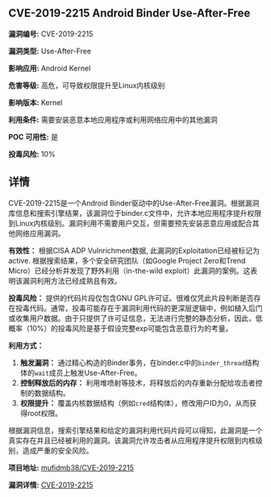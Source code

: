 ## CVE-2019-2215 Android Binder Use-After-Free

**漏洞编号:** CVE-2019-2215

**漏洞类型:** Use-After-Free

**影响应用:** Android Kernel

**危害等级:** 高危，可导致权限提升至Linux内核级别

**影响版本:** Kernel

**利用条件:** 需要安装恶意本地应用程序或利用网络应用中的其他漏洞

**POC 可用性:** 是

**投毒风险:** 10%

## 详情

CVE-2019-2215是一个Android Binder驱动中的Use-After-Free漏洞。根据漏洞库信息和搜索引擎结果，该漏洞位于binder.c文件中，允许本地应用程序提升权限到Linux内核级别。漏洞利用不需要用户交互，但需要预先安装恶意应用或配合其他网络应用漏洞。

**有效性：**
根据CISA ADP Vulnrichment数据, 此漏洞的Exploitation已经被标记为active.
 根据搜索结果，多个安全研究团队（如Google Project Zero和Trend Micro）已经分析并发现了野外利用（in-the-wild exploit）此漏洞的案例。这表明该漏洞利用方法已经成熟且有效。

**投毒风险：**
提供的代码片段仅包含GNU GPL许可证。很难仅凭此片段判断是否存在投毒代码。通常，投毒可能存在于漏洞利用代码的更深层逻辑中，例如植入后门或收集用户数据。由于只提供了许可证信息，无法进行完整的静态分析，因此，低概率（10%）的投毒风险是基于假设完整exp可能包含恶意行为的考量。

**利用方式：**
1.  **触发漏洞：** 通过精心构造的Binder事务，在binder.c中的`binder_thread`结构体的`wait`成员上触发Use-After-Free。
2.  **控制释放后的内存：** 利用堆喷射等技术，将释放后的内存重新分配给攻击者控制的数据结构。
3.  **权限提升：** 覆盖内核数据结构（例如`cred`结构体），修改用户ID为0，从而获得root权限。

根据漏洞信息，搜索引擎结果和给定的漏洞利用代码片段可以得知，此漏洞是一个真实存在并且已经被利用的漏洞。该漏洞允许攻击者从应用程序提升权限到内核级别，造成严重的安全风险。

**项目地址:** [mufidmb38/CVE-2019-2215](https://github.com/mufidmb38/CVE-2019-2215)

**漏洞详情:** [CVE-2019-2215](https://nvd.nist.gov/vuln/detail/CVE-2019-2215)
